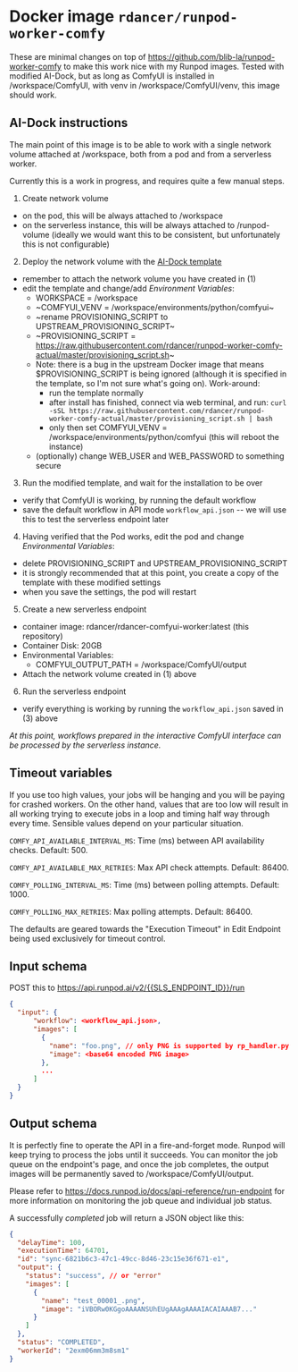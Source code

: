 # Docker image `rdancer/runpod-worker-comfy`

These are minimal changes on top of https://github.com/blib-la/runpod-worker-comfy to make this work nice with my Runpod images. Tested with modified AI-Dock, but as long as ComfyUI is installed in /workspace/ComfyUI, with venv in /workspace/ComfyUI/venv, this image should work.

## AI-Dock instructions

The main point of this image is to be able to work with a single network volume attached at /workspace, both from a pod and from a serverless worker.

Currently this is a work in progress, and requires quite a few manual steps.

1. Create network volume
  - on the pod, this will be always attached to /workspace
  - on the serverless instance, this will be always attached to /runpod-volume (ideally we would want this to be consistent, but unfortunately this is not configurable)
2. Deploy the network volume with the [AI-Dock template](https://www.runpod.io/console/explore/57we0zdwtt)
  - remember to attach the network volume you have created in (1)
  - edit the template and change/add *Environment Variables*:
    - WORKSPACE = /workspace
    - ~COMFYUI_VENV = /workspace/environments/python/comfyui~
    - ~rename PROVISIONING_SCRIPT to UPSTREAM_PROVISIONING_SCRIPT~
    - ~PROVISIONING_SCRIPT = https://raw.githubusercontent.com/rdancer/runpod-worker-comfy-actual/master/provisioning_script.sh~
    - Note: there is a bug in the upstream Docker image that means $PROVISIONING_SCRIPT is being ignored (although it is specified in the template, so I'm not sure what's going on). Work-around:
      - run the template normally
      - after install has finished, connect via web terminal, and run: `curl -sSL https://raw.githubusercontent.com/rdancer/runpod-worker-comfy-actual/master/provisioning_script.sh | bash`
      - only then set COMFYUI_VENV = /workspace/environments/python/comfyui (this will reboot the instance)
    - (optionally) change WEB_USER and WEB_PASSWORD to something secure
3. Run the modified template, and wait for the installation to be over
  - verify that ComfyUI is working, by running the default workflow
  - save the default workflow in API mode `workflow_api.json` -- we will use this to test the serverless endpoint later
4. Having verified that the Pod works, edit the pod and change *Environmental Variables*:
  - delete PROVISIONING_SCRIPT and UPSTREAM_PROVISIONING_SCRIPT
  - it is strongly recommended that at this point, you create a copy of the template with these modified settings
  - when you save the settings, the pod will restart
5. Create a new serverless endpoint
  - container image: rdancer/rdancer-comfyui-worker:latest (this repository)
  - Container Disk: 20GB
  - Environmental Variables:
    - COMFYUI_OUTPUT_PATH = /workspace/ComfyUI/output
  - Attach the network volume created in (1) above
6. Run the serverless endpoint
  - verify everything is working by running the `workflow_api.json` saved in (3) above


_At this point, workflows prepared in the interactive ComfyUI interface can be processed by the serverless instance._

## Timeout variables

If you use too high values, your jobs will be hanging and you will be paying for crashed workers. On the other hand, values that are too low will result in all working trying to execute jobs in a loop and timing half way through every time. Sensible values depend on your particular situation.

`COMFY_API_AVAILABLE_INTERVAL_MS`: Time (ms) between API availability checks. Default: 500.

`COMFY_API_AVAILABLE_MAX_RETRIES`: Max API check attempts. Default: 86400.

`COMFY_POLLING_INTERVAL_MS`: Time (ms) between polling attempts. Default: 1000.

`COMFY_POLLING_MAX_RETRIES`: Max polling attempts. Default: 86400.


The defaults are geared towards the "Execution Timeout" in Edit Endpoint being used exclusively for timeout control.


## Input schema

POST this to https://api.runpod.ai/v2/{{SLS_ENDPOINT_ID}}/run

```json
{
  "input": {
      "workflow": <workflow_api.json>,
      "images": [
        {
          "name": "foo.png", // only PNG is supported by rp_handler.py at the moment
          "image": <base64 encoded PNG image>
        },
        ...
      ]
  }
}
```

## Output schema

It is perfectly fine to operate the API in a fire-and-forget mode. Runpod will keep trying to process the jobs until it succeeds. You can monitor the job queue on the endpoint's page, and once the job completes, the output images will be permanently saved to /workspace/ComfyUI/output.

Please refer to https://docs.runpod.io/docs/api-reference/run-endpoint for more information on monitoring the job queue and individual job status.

A successfully *completed* job will return a JSON object like this:

```json
{
  "delayTime": 100,
  "executionTime": 64701,
  "id": "sync-6821b6c3-47c1-49cc-8d46-23c15e36f671-e1",
  "output": {
    "status": "success", // or "error"
    "images": [
      {
        "name": "test_00001_.png",
        "image": "iVBORw0KGgoAAAANSUhEUgAAAgAAAAIACAIAAAB7..."
      }
    ]
  },
  "status": "COMPLETED",
  "workerId": "2exm06mm3m8sm1"
}
```



